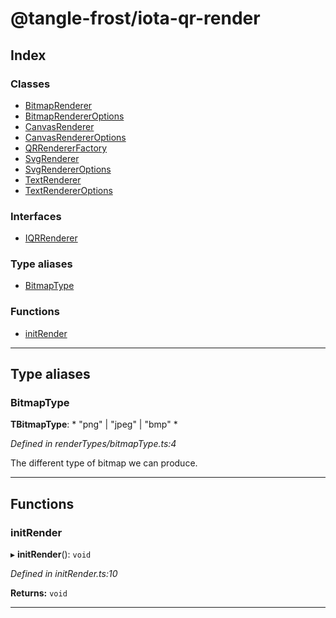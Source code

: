 
#  @tangle-frost/iota-qr-render

## Index

### Classes

* [BitmapRenderer](classes/bitmaprenderer.md)
* [BitmapRendererOptions](classes/bitmaprendereroptions.md)
* [CanvasRenderer](classes/canvasrenderer.md)
* [CanvasRendererOptions](classes/canvasrendereroptions.md)
* [QRRendererFactory](classes/qrrendererfactory.md)
* [SvgRenderer](classes/svgrenderer.md)
* [SvgRendererOptions](classes/svgrendereroptions.md)
* [TextRenderer](classes/textrenderer.md)
* [TextRendererOptions](classes/textrendereroptions.md)

### Interfaces

* [IQRRenderer](interfaces/iqrrenderer.md)

### Type aliases

* [BitmapType](#bitmaptype)

### Functions

* [initRender](#initrender)

---

## Type aliases

<a id="bitmaptype"></a>

###  BitmapType

**ΤBitmapType**: * "png" &#124; "jpeg" &#124; "bmp"
*

*Defined in renderTypes/bitmapType.ts:4*

The different type of bitmap we can produce.

___

## Functions

<a id="initrender"></a>

###  initRender

▸ **initRender**(): `void`

*Defined in initRender.ts:10*

**Returns:** `void`

___

